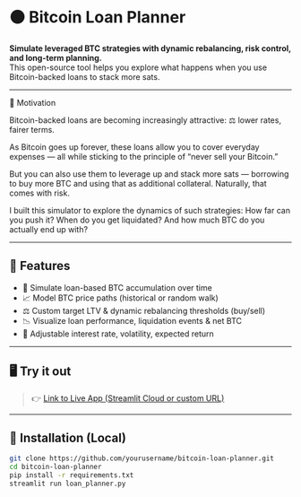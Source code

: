 # 🟠 Bitcoin Loan Planner

**Simulate leveraged BTC strategies with dynamic rebalancing, risk control, and long-term planning.**  
This open-source tool helps you explore what happens when you use Bitcoin-backed loans to stack more sats.

---

🧠 Motivation

Bitcoin-backed loans are becoming increasingly attractive:
⚖️ lower rates, fairer terms.

As Bitcoin goes up forever, these loans allow you to cover everyday expenses — all while sticking to the principle of “never sell your Bitcoin.”

But you can also use them to leverage up and stack more sats — borrowing to buy more BTC and using that as additional collateral.
Naturally, that comes with risk.

I built this simulator to explore the dynamics of such strategies:
How far can you push it? When do you get liquidated? And how much BTC do you actually end up with?

---

## 🚀 Features

- 🧪 Simulate loan-based BTC accumulation over time
- 📈 Model BTC price paths (historical or random walk)
- ⚖️ Custom target LTV & dynamic rebalancing thresholds (buy/sell)
- 📉 Visualize loan performance, liquidation events & net BTC
- 🔁 Adjustable interest rate, volatility, expected return

---

## 🖥️ Try it out

> 👉 [Link to Live App (Streamlit Cloud or custom URL)](https://your-link-here.com)

---

## 🔧 Installation (Local)

```bash
git clone https://github.com/yourusername/bitcoin-loan-planner.git
cd bitcoin-loan-planner
pip install -r requirements.txt
streamlit run loan_planner.py
